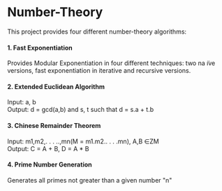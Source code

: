 # Number-Theory
This project provides four different number-theory algorithms:

#### 1. Fast Exponentiation
Provides Modular Exponentiation in four different techniques: two na ̈ıve versions, fast exponentiation in iterative and recursive versions.

#### 2. Extended Euclidean Algorithm
Input: a, b  
Output: d = gcd(a,b) and s, t such that d = s.a + t.b  

#### 3. Chinese Remainder Theorem
Input: m1,m2,. . . ..,mn(M = m1.m2.. . . .mn), A,B ∈ZM  
Output: C = A + B, D = A * B  

#### 4. Prime Number Generation
Generates all primes not greater than a given number "n"

